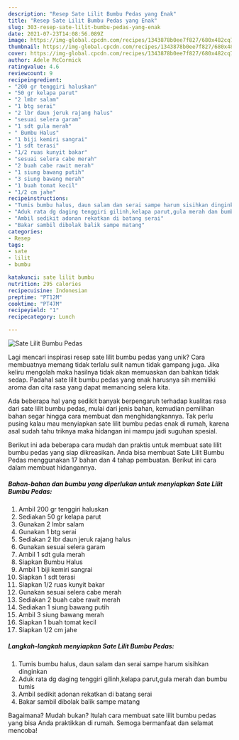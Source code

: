 ```yaml
---
description: "Resep Sate Lilit Bumbu Pedas yang Enak"
title: "Resep Sate Lilit Bumbu Pedas yang Enak"
slug: 303-resep-sate-lilit-bumbu-pedas-yang-enak
date: 2021-07-23T14:08:56.089Z
image: https://img-global.cpcdn.com/recipes/1343878b0ee7f827/680x482cq70/sate-lilit-bumbu-pedas-foto-resep-utama.jpg
thumbnail: https://img-global.cpcdn.com/recipes/1343878b0ee7f827/680x482cq70/sate-lilit-bumbu-pedas-foto-resep-utama.jpg
cover: https://img-global.cpcdn.com/recipes/1343878b0ee7f827/680x482cq70/sate-lilit-bumbu-pedas-foto-resep-utama.jpg
author: Adele McCormick
ratingvalue: 4.6
reviewcount: 9
recipeingredient:
- "200 gr tenggiri haluskan"
- "50 gr kelapa parut"
- "2 lmbr salam"
- "1 btg serai"
- "2 lbr daun jeruk rajang halus"
- "sesuai selera garam"
- "1 sdt gula merah"
- " Bumbu Halus"
- "1 biji kemiri sangrai"
- "1 sdt terasi"
- "1/2 ruas kunyit bakar"
- "sesuai selera cabe merah"
- "2 buah cabe rawit merah"
- "1 siung bawang putih"
- "3 siung bawang merah"
- "1 buah tomat kecil"
- "1/2 cm jahe"
recipeinstructions:
- "Tumis bumbu halus, daun salam dan serai sampe harum sisihkan dinginkan"
- "Aduk rata dg daging tenggiri gilinh,kelapa parut,gula merah dan bumbu tumis"
- "Ambil sedikit adonan rekatkan di batang serai"
- "Bakar sambil dibolak balik sampe matang"
categories:
- Resep
tags:
- sate
- lilit
- bumbu

katakunci: sate lilit bumbu 
nutrition: 295 calories
recipecuisine: Indonesian
preptime: "PT12M"
cooktime: "PT47M"
recipeyield: "1"
recipecategory: Lunch

---
```



![Sate Lilit Bumbu Pedas](https://img-global.cpcdn.com/recipes/1343878b0ee7f827/680x482cq70/sate-lilit-bumbu-pedas-foto-resep-utama.jpg)

Lagi mencari inspirasi resep sate lilit bumbu pedas yang unik? Cara membuatnya memang tidak terlalu sulit namun tidak gampang juga. Jika keliru mengolah maka hasilnya tidak akan memuaskan dan bahkan tidak sedap. Padahal sate lilit bumbu pedas yang enak harusnya sih memiliki aroma dan cita rasa yang dapat memancing selera kita.



Ada beberapa hal yang sedikit banyak berpengaruh terhadap kualitas rasa dari sate lilit bumbu pedas, mulai dari jenis bahan, kemudian pemilihan bahan segar hingga cara membuat dan menghidangkannya. Tak perlu pusing kalau mau menyiapkan sate lilit bumbu pedas enak di rumah, karena asal sudah tahu triknya maka hidangan ini mampu jadi suguhan spesial.


Berikut ini ada beberapa cara mudah dan praktis untuk membuat sate lilit bumbu pedas yang siap dikreasikan. Anda bisa membuat Sate Lilit Bumbu Pedas menggunakan 17 bahan dan 4 tahap pembuatan. Berikut ini cara dalam membuat hidangannya.

<!--inarticleads1-->

##### Bahan-bahan dan bumbu yang diperlukan untuk menyiapkan Sate Lilit Bumbu Pedas:

1. Ambil 200 gr tenggiri haluskan
1. Sediakan 50 gr kelapa parut
1. Gunakan 2 lmbr salam
1. Gunakan 1 btg serai
1. Sediakan 2 lbr daun jeruk rajang halus
1. Gunakan sesuai selera garam
1. Ambil 1 sdt gula merah
1. Siapkan  Bumbu Halus
1. Ambil 1 biji kemiri sangrai
1. Siapkan 1 sdt terasi
1. Siapkan 1/2 ruas kunyit bakar
1. Gunakan sesuai selera cabe merah
1. Sediakan 2 buah cabe rawit merah
1. Sediakan 1 siung bawang putih
1. Ambil 3 siung bawang merah
1. Siapkan 1 buah tomat kecil
1. Siapkan 1/2 cm jahe




<!--inarticleads2-->

##### Langkah-langkah menyiapkan Sate Lilit Bumbu Pedas:

1. Tumis bumbu halus, daun salam dan serai sampe harum sisihkan dinginkan
1. Aduk rata dg daging tenggiri gilinh,kelapa parut,gula merah dan bumbu tumis
1. Ambil sedikit adonan rekatkan di batang serai
1. Bakar sambil dibolak balik sampe matang




Bagaimana? Mudah bukan? Itulah cara membuat sate lilit bumbu pedas yang bisa Anda praktikkan di rumah. Semoga bermanfaat dan selamat mencoba!
